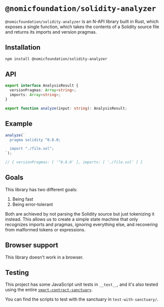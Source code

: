 # `@nomicfoundation/solidity-analyzer`

`@nomicfoundation/solidity-analyzer` is an N-API library built in Rust, which exposes a single function, which takes the contents of a Solidity source file and returns its imports and version pragmas.

## Installation

```bash
npm install @nomicfoundation/solidity-analyzer
```

## API

```ts
export interface AnalysisResult {
  versionPragmas: Array<string>;
  imports: Array<string>;
}

export function analyze(input: string): AnalysisResult;
```

## Example

```ts
analyze(`
  pragma solidity ^0.8.0;

  import "./file.sol";
`);

// { versionPragmas: [ '^0.8.0' ], imports: [ './file.sol' ] }
```

## Goals

This library has two different goals:

1. Being fast
2. Being error-tolerant

Both are achieved by not parsing the Solidity source but just tokenizing it instead. This allows us to create a simple state machine that only recognizes imports and pragmas, ignoring everything else, and recovering from malformed tokens or expressions.

## Browser support

This library doesn't work in a browser.

## Testing

This project has some JavaScript unit tests in `__test__`, and it's also tested using the entire [`smart-contract-sanctuary`](https://github.com/tintinweb/smart-contract-sanctuary).

You can find the scripts to test with the sanctuary in `test-with-sanctuary/`.